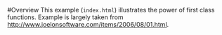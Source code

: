 #Overview
This example (`index.html`) illustrates the power of first class functions.  Example is largely taken from http://www.joelonsoftware.com/items/2006/08/01.html.
